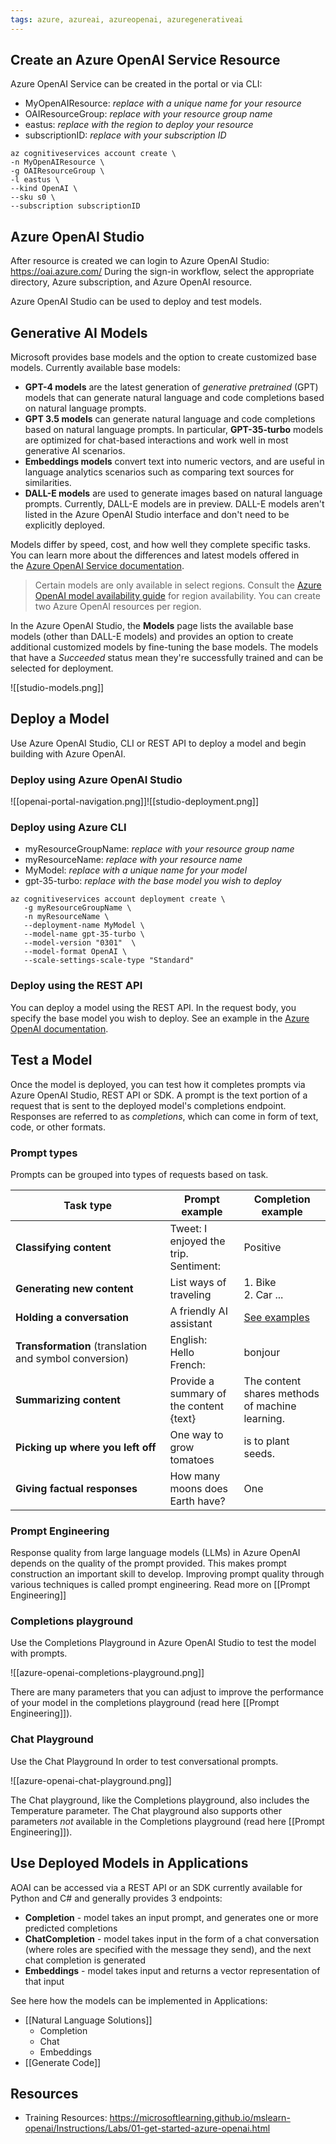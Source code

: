 ```yaml
---
tags: azure, azureai, azureopenai, azuregenerativeai
---
```


## Create an Azure OpenAI Service Resource

Azure OpenAI Service can be created in the portal or via CLI:

-   MyOpenAIResource: *replace with a unique name for your resource*
-   OAIResourceGroup: *replace with your resource group name*
-   eastus: *replace with the region to deploy your resource*
-   subscriptionID: *replace with your subscription ID*

```
az cognitiveservices account create \
-n MyOpenAIResource \
-g OAIResourceGroup \
-l eastus \
--kind OpenAI \
--sku s0 \
--subscription subscriptionID
```

## Azure OpenAI Studio

After resource is created we can login to Azure OpenAI Studio: https://oai.azure.com/ During the sign-in workflow, select the appropriate directory, Azure subscription, and Azure OpenAI resource.

Azure OpenAI Studio can be used to deploy and test models.

## Generative AI Models

Microsoft provides base models and the option to create customized base models. Currently available base models:

-   **GPT-4 models** are the latest generation of *generative pretrained* (GPT) models that can generate natural language and code completions based on natural language prompts.
-   **GPT 3.5 models** can generate natural language and code completions based on natural language prompts. In particular, **GPT-35-turbo** models are optimized for chat-based interactions and work well in most generative AI scenarios.
-   **Embeddings models** convert text into numeric vectors, and are useful in language analytics scenarios such as comparing text sources for similarities.
-   **DALL-E models** are used to generate images based on natural language prompts. Currently, DALL-E models are in preview. DALL-E models aren't listed in the Azure OpenAI Studio interface and don't need to be explicitly deployed.

Models differ by speed, cost, and how well they complete specific tasks. You can learn more about the differences and latest models offered in the [Azure OpenAI Service documentation](https://learn.microsoft.com/en-us/azure/cognitive-services/openai/concepts/models).

> Certain models are only available in select regions. Consult the [Azure OpenAI model availability guide](https://learn.microsoft.com/en-us/azure/cognitive-services/openai/concepts/models#model-summary-table-and-region-availability/?azure-portal=true) for region availability. You can create two Azure OpenAI resources per region.

In the Azure OpenAI Studio, the **Models** page lists the available base models (other than DALL-E models) and provides an option to create additional customized models by fine-tuning the base models. The models that have a *Succeeded* status mean they're successfully trained and can be selected for deployment.

![[studio-models.png]]

## Deploy a Model

Use Azure OpenAI Studio, CLI or REST API to deploy a model and begin building with Azure OpenAI.

### Deploy using Azure OpenAI Studio

![[openai-portal-navigation.png]]![[studio-deployment.png]]

### Deploy using Azure CLI

-   myResourceGroupName: *replace with your resource group name*
-   myResourceName: *replace with your resource name*
-   MyModel: *replace with a unique name for your model*
-   gpt-35-turbo: *replace with the base model you wish to deploy*

```
az cognitiveservices account deployment create \
   -g myResourceGroupName \
   -n myResourceName \
   --deployment-name MyModel \
   --model-name gpt-35-turbo \
   --model-version "0301"  \
   --model-format OpenAI \
   --scale-settings-scale-type "Standard"
```

### Deploy using the REST API

You can deploy a model using the REST API. In the request body, you specify the base model you wish to deploy. See an example in the [Azure OpenAI documentation](https://learn.microsoft.com/en-us/azure/ai-services/openai/).

## Test a Model

Once the model is deployed, you can test how it completes prompts via Azure OpenAI Studio, REST API or SDK. A prompt is the text portion of a request that is sent to the deployed model's completions endpoint. Responses are referred to as *completions*, which can come in form of text, code, or other formats.

### Prompt types

Prompts can be grouped into types of requests based on task.

| Task type                                              | Prompt example                               | Completion example                                                                                                            |
| ------------------------------------------------------ | -------------------------------------------- | ----------------------------------------------------------------------------------------------------------------------------- |
| **Classifying content**                                | Tweet: I enjoyed the trip.  <br>Sentiment:   | Positive                                                                                                                      |
| **Generating new content**                             | List ways of traveling                       | 1. Bike  <br>2. Car ...                                                                                                       |
| **Holding a conversation**                             | A friendly AI assistant                      | [See examples](https://learn.microsoft.com/en-us/azure/cognitive-services/openai/how-to/completions#conversation?portal=true) |
| **Transformation** (translation and symbol conversion) | English: Hello  <br>French:                  | bonjour                                                                                                                       |
| **Summarizing content**                                | Provide a summary of the content  <br>{text} | The content shares methods of machine learning.                                                                               |
| **Picking up where you left off**                      | One way to grow tomatoes                     | is to plant seeds.                                                                                                            |
| **Giving factual responses**                           | How many moons does Earth have?              | One                                                                                                                           |

### Prompt Engineering

Response quality from large language models (LLMs) in Azure OpenAI depends on the quality of the prompt provided. This makes prompt construction an important skill to develop. Improving prompt quality through various techniques is called prompt engineering. Read more on [[Prompt Engineering]]

### Completions playground

Use the Completions Playground in Azure OpenAI Studio to test the model with prompts.

![[azure-openai-completions-playground.png]]

There are many parameters that you can adjust to improve the performance of your model in the completions playground (read here [[Prompt Engineering]]).

### Chat Playground

Use the Chat Playground In order to test conversational prompts.

![[azure-openai-chat-playground.png]]

The Chat playground, like the Completions playground, also includes the Temperature parameter. The Chat playground also supports other parameters *not* available in the Completions playground (read here [[Prompt Engineering]]).

## Use Deployed Models in Applications

AOAI can be accessed via a REST API or an SDK currently available for Python and C# and generally provides 3 endpoints:

-   **Completion** - model takes an input prompt, and generates one or more predicted completions
-   **ChatCompletion** - model takes input in the form of a chat conversation (where roles are specified with the message they send), and the next chat completion is generated
-   **Embeddings** - model takes input and returns a vector representation of that input

See here how the models can be implemented in Applications:

-   [[Natural Language Solutions]]
    -   Completion
    -   Chat
    -   Embeddings
-   [[Generate Code]]

## Resources

-   Training Resources: https://microsoftlearning.github.io/mslearn-openai/Instructions/Labs/01-get-started-azure-openai.html

